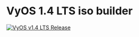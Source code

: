 
# VyOS 1.4 LTS iso builder  
[![VyOS v1.4 LTS Release](https://github.com/akazantzidis/vyos-build/actions/workflows/vyos-1.4-lts.yaml/badge.svg)](https://github.com/akazantzidis/vyos-build/actions/workflows/vyos-1.4-lts.yaml)
